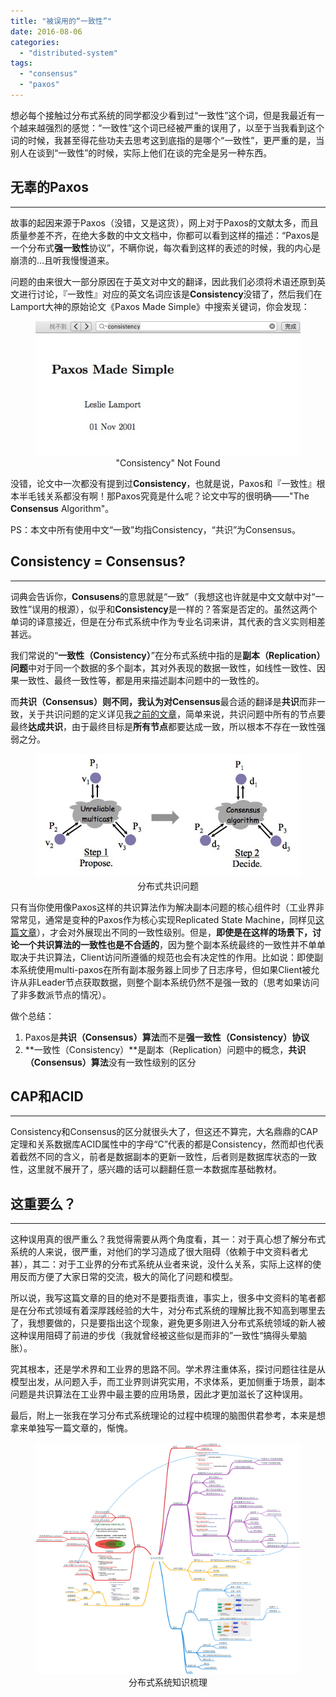 ```yaml
---
title: "被误用的“一致性”"
date: 2016-08-06
categories: 
  - "distributed-system"
tags: 
  - "consensus"
  - "paxos"
---
```


想必每个接触过分布式系统的同学都没少看到过“一致性”这个词，但是我最近有一个越来越强烈的感觉：“一致性”这个词已经被严重的误用了，以至于当我看到这个词的时候，我甚至得花些功夫去思考这到底指的是哪个“一致性”，更严重的是，当别人在谈到“一致性”的时候，实际上他们在谈的完全是另一种东西。

## 无辜的Paxos

* * *

故事的起因来源于Paxos（没错，又是这货），网上对于Paxos的文献太多，而且质量参差不齐，在绝大多数的中文文档中，你都可以看到这样的描述：“Paxos是一个分布式**强一致性**协议”，不瞒你说，每次看到这样的表述的时候，我的内心是崩溃的...且听我慢慢道来。

问题的由来很大一部分原因在于英文对中文的翻译，因此我们必须将术语还原到英文进行讨论，『一致性』对应的英文名词应该是**Consistency**没错了，然后我们在Lamport大神的原始论文《Paxos Made Simple》中搜索关键词，你会发现：

<figure style="text-align: center;">
  <img src="/assets/images/C5DB82C2-3E8F-4E45-9728-9AEEDB582EEC.jpg" alt=""Consistency" Not Found" />
  <figcaption>"Consistency" Not Found</figcaption>
</figure>

没错，论文中一次都没有提到过**Consistency**，也就是说，Paxos和『一致性』根本半毛钱关系都没有啊！那Paxos究竟是什么呢？论文中写的很明确——"The **Consensus** Algorithm"。

PS：本文中所有使用中文“一致”均指Consistency，“共识”为Consensus。

<!--more-->

## Consistency = Consensus?

* * *

词典会告诉你，**Consusens**的意思就是“一致”（我想这也许就是中文文献中对“一致性”误用的根源），似乎和**Consistency**是一样的？答案是否定的。虽然这两个单词的译意接近，但是在分布式系统中作为专业名词来讲，其代表的含义实则相差甚远。

我们常说的“**一致性（Consistency）**”在分布式系统中指的是**副本（Replication）问题**中对于同一个数据的多个副本，其对外表现的数据一致性，如线性一致性、因果一致性、最终一致性等，都是用来描述副本问题中的一致性的。

而**共识（Consensus）**则不同，我认为对**Censensus**最合适的翻译是**共识**而非一致，关于共识问题的定义详见我[之前的文章](/posts/2016-05-*-%e5%88%86%e5%b8%83%e5%bc%8f%e5%85%b1%e8%af%86consensus%ef%bc%9aviewstamped%e3%80%81raft%e5%8f%8apaxos/)，简单来说，共识问题中所有的节点要最终**达成共识**，由于最终目标是**所有节点**都要达成一致，所以根本不存在一致性强弱之分。

<figure style="text-align: center;">
  <img src="/assets/images/consensus.jpg" alt="分布式共识问题" />
  <figcaption>分布式共识问题</figcaption>
</figure>

只有当你使用像Paxos这样的共识算法作为解决副本问题的核心组件时（工业界非常常见，通常是变种的Paxos作为核心实现Replicated State Machine，同样见[这篇文章](/posts/2016-05-*-%e5%88%86%e5%b8%83%e5%bc%8f%e5%85%b1%e8%af%86consensus%ef%bc%9aviewstamped%e3%80%81raft%e5%8f%8apaxos/)），才会对外展现出不同的一致性级别。但是，**即使是在这样的场景下，讨论一个共识算法的一致性也是不合适的**，因为整个副本系统最终的一致性并不单单取决于共识算法，Client访问所遵循的规范也会有决定性的作用。比如说：即使副本系统使用multi-paxos在所有副本服务器上同步了日志序号，但如果Client被允许从非Leader节点获取数据，则整个副本系统仍然不是强一致的（思考如果访问了非多数派节点的情况）。

做个总结：

1. Paxos是**共识（Consensus）算法**而不是**强一致性（Consistency）协议**
2. **一致性（Consistency）**是副本（Replication）问题中的概念，**共识（Consensus）算法**没有一致性级别的区分

## CAP和ACID

* * *

Consistency和Consensus的区分就很头大了，但这还不算完，大名鼎鼎的CAP定理和关系数据库ACID属性中的字母“C”代表的都是Consistency，然而却也代表着截然不同的含义，前者是数据副本的更新一致性，后者则是数据库状态的一致性，这里就不展开了，感兴趣的话可以翻翻任意一本数据库基础教材。

## 这重要么？

* * *

这种误用真的很严重么？我觉得需要从两个角度看，其一：对于真心想了解分布式系统的人来说，很严重，对他们的学习造成了很大阻碍（依赖于中文资料者尤甚），其二：对于工业界的分布式系统从业者来说，没什么关系，实际上这样的使用反而方便了大家日常的交流，极大的简化了问题和模型。

所以说，我写这篇文章的目的绝对不是要指责谁，事实上，很多中文资料的笔者都是在分布式领域有着深厚践经验的大牛，对分布式系统的理解比我不知高到哪里去了，我想要做的，只是要指出这个现象，避免更多刚进入分布式系统领域的新人被这种误用阻碍了前进的步伐（我就曾经被这些似是而非的”一致性“搞得头晕脑胀）。

究其根本，还是学术界和工业界的思路不同。学术界注重体系，探讨问题往往是从模型出发，从问题入手，而工业界则讲究实用，不求体系，更加侧重于场景，副本问题是共识算法在工业界中最主要的应用场景，因此才更加滋长了这种误用。

最后，附上一张我在学习分布式系统理论的过程中梳理的脑图供君参考，本来是想拿来单独写一篇文章的，惭愧。

<figure style="text-align: center;">
  <img src="/assets/images/分布式系统.png" alt="分布式系统知识梳理" />
  <figcaption>分布式系统知识梳理</figcaption>
</figure>
